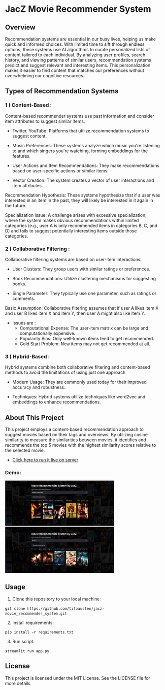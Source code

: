 # JacZ Movie Recommender System

## Overview

Recommendation systems are essential in our busy lives, helping us make quick and informed choices. With limited time to sift through endless options, these systems use AI algorithms to curate personalized lists of content tailored to each individual. By analyzing user profiles, search history, and viewing patterns of similar users, recommendation systems predict and suggest relevant and interesting items. This personalization makes it easier to find content that matches our preferences without overwhelming our cognitive resources.

## Types of Recommendation Systems

### 1 ) Content-Based :

Content-based recommender systems use past information and consider item attributes to suggest similar items.

- Twitter, YouTube: Platforms that utilize recommendation systems to suggest content.

- Music Preferences: These systems analyze which music you're listening to and which singers you're watching, forming embeddings for the features.

- User Actions and Item Recommendations: They make recommendations based on user-specific actions or similar items.

- Vector Creation: The system creates a vector of user interactions and item attributes.

Recommendation Hypothesis: These systems hypothesize that if a user was interested in an item in the past, they will likely be interested in it again in the future.

Specialization Issue: A challenge arises with excessive specialization, where the system makes obvious recommendations within limited categories (e.g., user A is only recommended items in categories B, C, and D) and fails to suggest potentially interesting items outside those categories.

### 2 ) Collaborative Filtering :
		
Collaborative filtering systems are based on user-item interactions.

- User Clusters: They group users with similar ratings or preferences.

- Book Recommendations: Utilize clustering mechanisms for suggesting books.

- Single Parameter: They typically use one parameter, such as ratings or comments.

Basic Assumption: Collaborative filtering assumes that if user A likes item X and user B likes item X and item Y, then user A might also like item Y.
	
- Issues are :
    - Computational Expense: The user-item matrix can be large and computationally expensive.
    - Popularity Bias: Only well-known items tend to get recommended.
    - Cold Start Problem: New items may not get recommended at all.  

### 3 ) Hybrid-Based :
	
Hybrid systems combine both collaborative filtering and content-based methods to avoid the limitations of using just one approach.

- Modern Usage: They are commonly used today for their improved accuracy and robustness.

- Techniques: Hybrid systems utilize techniques like word2vec and embeddings to enhance recommendations.


## About This Project
This project employs a content-based recommendation approach to suggest movies based on their tags and overviews. By utilizing cosine similarity to measure the similarities between movies, it identifies and recommends the top 5 movies with the highest similarity scores relative to the selected movie.

* [Click here to run it live on server](https://jacz-movie-recommender-system-16cdc3ac7172.herokuapp.com/)

### Demo:

<img src="artifacts/images/recommend1.png" alt="workflow" width="70%">

<img src="artifacts/images/recommend2.png" alt="workflow" width="70%">


## Usage
1. Clone this repository to your local machine:
```
git clone https://github.com/titoausten/jacz-movie_recommender_system.git
```

2. Install requirements:
```
pip install -r requirements.txt

```

3. Run script:
```
streamlit run app.py
```

## License
This project is licensed under the MIT License. See the LICENSE file for more details.